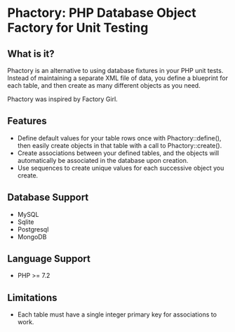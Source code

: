 # Phactory: PHP Database Object Factory for Unit Testing

## What is it?
Phactory is an alternative to using database fixtures in your PHP unit tests.
Instead of maintaining a separate XML file of data, you define a blueprint
for each table, and then create as many different objects as you need.

Phactory was inspired by Factory Girl.

## Features
* Define default values for your table rows once with Phactory::define(),
then easily create objects in that table with a call to Phactory::create().
* Create associations between your defined tables, and the objects will automatically
be associated in the database upon creation.
* Use sequences to create unique values for each successive object you create.

## Database Support
* MySQL
* Sqlite
* Postgresql
* MongoDB

## Language Support
* PHP >= 7.2

## Limitations
* Each table must have a single integer primary key for associations to work.
